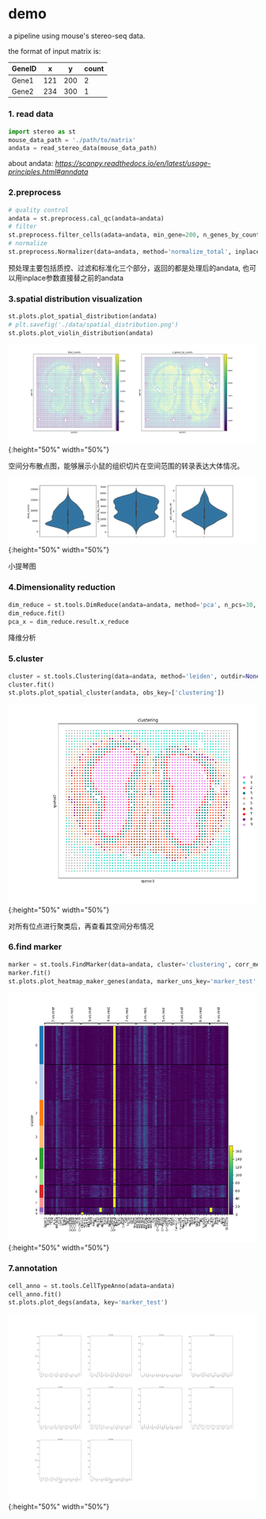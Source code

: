 # demo
a pipeline using mouse's stereo-seq data.

the format of input matrix is:

|  GeneID   | x | y | count |
|  ----  | ----  | ----| ----|
| Gene1  | 121 | 200 | 2 |
| Gene2  | 234 | 300 | 1 |
### 1. read data
```python
import stereo as st
mouse_data_path = './path/to/matrix'
andata = read_stereo_data(mouse_data_path)
```
about andata: *https://scanpy.readthedocs.io/en/latest/usage-principles.html#anndata*

### 2.preprocess
```python
# quality control
andata = st.preprocess.cal_qc(andata=andata)
# filter
st.preprocess.filter_cells(adata=andata, min_gene=200, n_genes_by_counts=3, pct_counts_mt=4, inplace=True)
# normalize
st.preprocess.Normalizer(data=andata, method='normalize_total', inplace=True, target_sum=10000).fit()

```
预处理主要包括质控、过滤和标准化三个部分，返回的都是处理后的andata, 也可以用inplace参数直接替之前的andata

### 3.spatial distribution visualization
```python
st.plots.plot_spatial_distribution(andata)
# plt.savefig('./data/spatial_distribution.png')
st.plots.plot_violin_distribution(andata)
```
![dis](https://raw.githubusercontent.com/molindoudou/bio_tools/main/data/spatial_distribution.png){:height="50%" width="50%"}

空间分布散点图，能够展示小鼠的组织切片在空间范围的转录表达大体情况。

![violin](https://github.com/molindoudou/bio_tools/blob/main/data/violin_distribution.png?raw=true){:height="50%" width="50%"}

小提琴图
### 4.Dimensionality reduction
```python
dim_reduce = st.tools.DimReduce(andata=andata, method='pca', n_pcs=30, min_variance=0.01, n_iter=250, n_neighbors=10, min_dist=0.3, inplace=False, name='dim_reduce')
dim_reduce.fit()
pca_x = dim_reduce.result.x_reduce
```

降维分析
### 5.cluster
```python
cluster = st.tools.Clustering(data=andata, method='leiden', outdir=None, dim_reduce_key='dim_reduce', n_neighbors=30, normalize_key='cluster_normalize', normalize_method=None, nor_target_sum=10000, name='clustering')
cluster.fit()
st.plots.plot_spatial_cluster(andata, obs_key=['clustering'])
```
![聚类分布图](https://github.com/molindoudou/bio_tools/blob/main/data/spatial_cluster.png?raw=true){:height="50%" width="50%"}

对所有位点进行聚类后，再查看其空间分布情况

### 6.find marker
```python
marker = st.tools.FindMarker(data=andata, cluster='clustering', corr_method='bonferroni', method='t-test', name='marker_test')
marker.fit()
st.plots.plot_heatmap_maker_genes(andata, marker_uns_key='marker_test', cluster_method='clustering')
```

![聚类分布图](https://github.com/molindoudou/bio_tools/blob/main/data/heatmap.png?raw=true){:height="50%" width="50%"}

### 7.annotation
```python
cell_anno = st.tools.CellTypeAnno(adata=andata)
cell_anno.fit()
st.plots.plot_degs(andata, key='marker_test')
```

![聚类分布图](https://github.com/molindoudou/bio_tools/blob/main/data/degs.png?raw=true){:height="50%" width="50%"}
